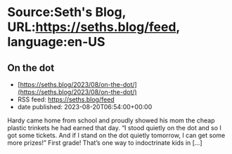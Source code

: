 # Source:Seth's Blog, URL:https://seths.blog/feed, language:en-US

## On the dot
 - [https://seths.blog/2023/08/on-the-dot/](https://seths.blog/2023/08/on-the-dot/)
 - RSS feed: https://seths.blog/feed
 - date published: 2023-08-20T06:54:00+00:00

Hardy came home from school and proudly showed his mom the cheap plastic trinkets he had earned that day. &#8220;I stood quietly on the dot and so I got some tickets. And if I stand on the dot quietly tomorrow, I can get some more prizes!&#8221; First grade! That&#8217;s one way to indoctrinate kids in [&#8230;]

